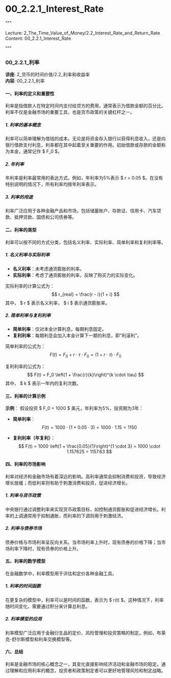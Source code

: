 # 00_2.2.1_Interest_Rate

"""

Lecture: 2_The_Time_Value_of_Money/2.2_Interest_Rate_and_Return_Rate
Content: 00_2.2.1_Interest_Rate

"""

### 00_2.2.1_利率

**讲座**: 2_货币的时间价值/2.2_利率和收益率  
**内容**: 00_2.2.1_利率  

#### 一、利率的定义和重要性

利率是指借款人在特定时间内支付给贷方的费用，通常表示为借款金额的百分比。利率不仅是金融市场的重要工具，也是货币政策的关键杠杆之一。

##### 1. 利率的基本概念

利率可以简单理解为借钱的成本。无论是将资金存入银行以获得利息收入，还是向银行借款支付利息，利率都在其中起着至关重要的作用。初始借款或存款的金额称为本金，通常记作 $ F_0 $。

##### 2. 年利率

年利率是利率最常用的表达方式。例如，年利率为5%表示 $ r = 0.05 $。在没有特别说明的情况下，所有利率均按年利率表示。

##### 3. 利率的用途

利率广泛应用于各种金融产品和市场，包括储蓄账户、存款证、信用卡、汽车贷款、抵押贷款、国债和公司债券等。

#### 二、利率的类型

利率可以按不同的方式分类，包括名义利率、实际利率、简单利率和复利利率等。

##### 1. 名义利率与实际利率

- **名义利率**：未考虑通货膨胀的利率。
- **实际利率**：考虑了通货膨胀的利率，反映了购买力的实际变化。

实际利率的计算公式为：
$$ r_{real} = \frac{r - i}{1 + i} $$
其中， $ r $ 表示名义利率， $ i $ 表示通货膨胀率。

##### 2. 简单利率与复利利率

- **简单利率**：仅对本金计算利息，每期利息固定。
- **复利利率**：每期利息会加入本金计算下一期的利息，即“利滚利”。

简单利率的公式为：
$$ F(t) = F_0 + r \cdot \tau \cdot F_0 = (1 + r \cdot \tau) \cdot F_0 $$

复利利率的公式为：
$$ F(t) = F_0 \left(1 + \frac{r}{k}\right)^{k \cdot \tau} $$
其中， $ k $ 表示一年内的复利次数。

#### 三、利率的计算示例

**示例**：
假设投资 $ F_0 = 1000 $ 美元，年利率为5%，投资期为3年：

- **简单利率**：
$$ F(t) = 1000 \cdot (1 + 0.05 \cdot 3) = 1000 \cdot 1.15 = 1150 $$

- **复利利率（年复利）**：
$$ F(t) = 1000 \left(1 + \frac{0.05}{1}\right)^{1 \cdot 3} = 1000 \cdot 1.157625 = 1157.63 $$

#### 四、利率的市场影响

利率对经济和金融市场有着深远的影响。高利率通常会抑制消费和投资，导致经济增长放缓；而低利率则有助于刺激消费和投资，促进经济增长。

##### 1. 利率与货币政策

中央银行通过调整利率来实现货币政策目标，如控制通货膨胀和促进经济增长。利率的上调通常用于抑制通胀，而利率的下调则用于刺激经济。

##### 2. 利率与债券市场

债券价格与市场利率呈反向关系。当市场利率上升时，现有债券的价格下降；当市场利率下降时，现有债券的价格上升。

#### 五、利率的数学模型

在金融数学中，利率模型用于评估和定价各种金融工具。

##### 1. 利率的时间函数

在更复杂的模型中，利率可以是时间的函数，表示为 $ r(t) $。这种情况下，利率随时间变化，需要通过积分来计算总利息。

##### 2. 利率模型的应用

利率模型广泛应用于金融衍生品的定价、风险管理和投资策略的制定。例如，布莱克-舒尔斯模型和利率交换模型等。

#### 六、总结

利率是金融市场的核心概念之一，其变化直接影响经济活动和金融市场的稳定。通过理解和应用利率的概念，投资者和政策制定者可以更好地管理风险和制定战略。